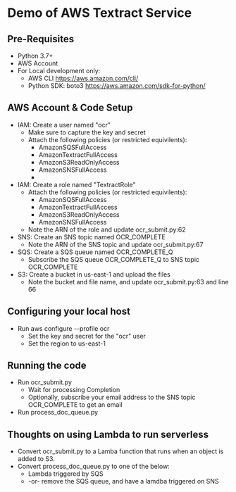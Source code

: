 # Demo of AWS Textract Service

## Pre-Requisites
* Python 3.7+
* AWS Account
* For Local development only:
  * AWS CLI https://aws.amazon.com/cli/
  * Python SDK: boto3  https://aws.amazon.com/sdk-for-python/

## AWS Account & Code Setup
* IAM: Create a user named "ocr"
  * Make sure to capture the key and secret
  * Attach the following policies (or restricted equivilents):
    * AmazonSQSFullAccess
    * AmazonTextractFullAccess
    * AmazonS3ReadOnlyAccess
    * AmazonSNSFullAccess  
    * 
* IAM: Create a role named "TextractRole"
  * Attach the following policies (or restricted equivilents):
    * AmazonSQSFullAccess
    * AmazonTextractFullAccess
    * AmazonS3ReadOnlyAccess
    * AmazonSNSFullAccess 
  * Note the ARN of the role and update ocr_submit.py:62
* SNS: Create an SNS topic named OCR_COMPLETE
  * Note the ARN of the SNS topic and update ocr_submit.py:67
* SQS: Create a SQS queue named OCR_COMPLETE_Q
    * Subscribe the SQS queue OCR_COMPLETE_Q to SNS topic OCR_COMPLETE
* S3: Create a bucket in us-east-1 and upload the files
  * Note the bucket and file name, and update ocr_submit.py:63 and line 66

## Configuring your local host
* Run aws configure --profile ocr
  * Set the key and secret for the "ocr" user
  * Set the region to us-east-1

## Running the code
* Run ocr_submit.py
  * Wait for processing Completion
  * Optionally, subscribe your email address to the SNS topic OCR_COMPLETE to get an email
* Run process_doc_queue.py

## Thoughts on using Lambda to run serverless
* Convert ocr_submit.py to a Lamba function that runs when an object is added to S3.
* Convert process_doc_queue.py to one of the below:
  * Lambda triggered by SQS
  * -or- remove the SQS queue, and have a lamdba triggered on SNS

